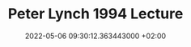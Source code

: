 ---
title: Peter Lynch 1994 Lecture
date: 2022-05-06 09:30:12.363443000 +02:00
source_url: https://www.youtube.com/watch?v=72Pq5zKEi_g
embed_url: https://www.youtube.com/embed/72Pq5zKEi_g
source_domain: 'youtube.com'
author_name: ''
author_avatar: ''
type: video.other
description: Making Money in the Stock Market. Peter Lynch on Investing in the US Economy 1994
images:
- https://i.ytimg.com/vi/72Pq5zKEi_g/hqdefault.jpg
---